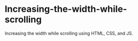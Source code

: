 # Increasing-the-width-while-scrolling
Increasing the width while scrolling using HTML, CSS, and JS.
